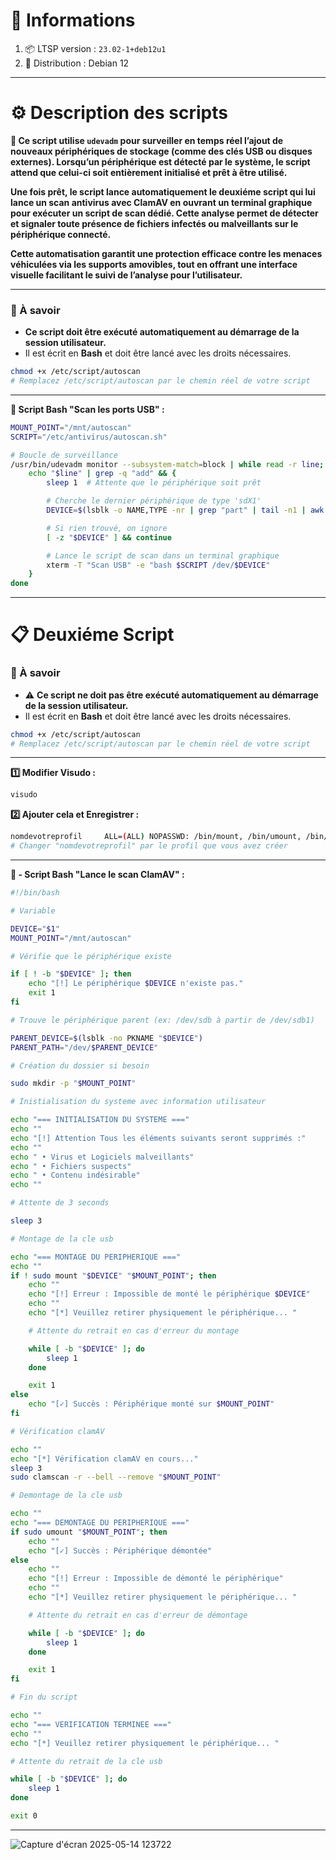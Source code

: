 # 🧾 Informations

1. 📦 LTSP version : `23.02-1+deb12u1`  
2. 🐧 Distribution : Debian 12

---

# ⚙️ Description des scripts

**📄 Ce script utilise ```udevadm``` pour surveiller en temps réel l’ajout de nouveaux périphériques de stockage (comme des clés USB ou disques externes). Lorsqu’un périphérique est détecté par le système, le script attend que celui-ci soit entièrement initialisé et prêt à être utilisé.**

**Une fois prêt, le script lance automatiquement le deuxiéme script qui lui lance un scan antivirus avec ClamAV en ouvrant un terminal graphique pour exécuter un script de scan dédié. Cette analyse permet de détecter et signaler toute présence de fichiers infectés ou malveillants sur le périphérique connecté.**

**Cette automatisation garantit une protection efficace contre les menaces véhiculées via les supports amovibles, tout en offrant une interface visuelle facilitant le suivi de l’analyse pour l’utilisateur.**

---

### 📌 À savoir

- **Ce script doit être exécuté automatiquement au démarrage de la session utilisateur.**   
- Il est écrit en **Bash** et doit être lancé avec les droits nécessaires.
```bash
chmod +x /etc/script/autoscan
# Remplacez /etc/script/autoscan par le chemin réel de votre script
```

---

**🐧 Script Bash "Scan les ports USB" :**
```bash
MOUNT_POINT="/mnt/autoscan"
SCRIPT="/etc/antivirus/autoscan.sh"

# Boucle de surveillance
/usr/bin/udevadm monitor --subsystem-match=block | while read -r line; do
    echo "$line" | grep -q "add" && {
        sleep 1  # Attente que le périphérique soit prêt

        # Cherche le dernier périphérique de type 'sdX1'
        DEVICE=$(lsblk -o NAME,TYPE -nr | grep "part" | tail -n1 | awk '{print $1}')

        # Si rien trouvé, on ignore
        [ -z "$DEVICE" ] && continue

        # Lance le script de scan dans un terminal graphique
        xterm -T "Scan USB" -e "bash $SCRIPT /dev/$DEVICE"
    }
done
```
---

# 📋 Deuxiéme Script

### 📌 À savoir

- ⚠️ **Ce script ne doit pas être exécuté automatiquement au démarrage de la session utilisateur.** 
- Il est écrit en **Bash** et doit être lancé avec les droits nécessaires.
```bash
chmod +x /etc/script/autoscan
# Remplacez /etc/script/autoscan par le chemin réel de votre script
```

---

**1️⃣ Modifier Visudo :**
```bash
visudo
```
**2️⃣ Ajouter cela et Enregistrer :**
```bash
nomdevotreprofil     ALL=(ALL) NOPASSWD: /bin/mount, /bin/umount, /bin/mkdir, /bin/chown, /bin/clamscan
# Changer "nomdevotreprofil" par le profil que vous avez créer
```
---

**🐧​ - Script Bash "Lance le scan ClamAV" :**
```bash                                                                                                                                                                                                                                                                                     
#!/bin/bash

# Variable

DEVICE="$1"
MOUNT_POINT="/mnt/autoscan"

# Vérifie que le périphérique existe

if [ ! -b "$DEVICE" ]; then
    echo "[!] Le périphérique $DEVICE n'existe pas."
    exit 1
fi

# Trouve le périphérique parent (ex: /dev/sdb à partir de /dev/sdb1)

PARENT_DEVICE=$(lsblk -no PKNAME "$DEVICE")
PARENT_PATH="/dev/$PARENT_DEVICE"

# Création du dossier si besoin

sudo mkdir -p "$MOUNT_POINT"

# Inistialisation du systeme avec information utilisateur

echo "=== INITIALISATION DU SYSTEME ==="
echo ""
echo "[!] Attention Tous les éléments suivants seront supprimés :"
echo ""
echo " • Virus et Logiciels malveillants"
echo " • Fichiers suspects"
echo " • Contenu indésirable"
echo ""

# Attente de 3 seconds

sleep 3

# Montage de la cle usb

echo "=== MONTAGE DU PERIPHERIQUE ==="
echo ""
if ! sudo mount "$DEVICE" "$MOUNT_POINT"; then
    echo ""
    echo "[!] Erreur : Impossible de monté le périphérique $DEVICE"
    echo ""
    echo "[*] Veuillez retirer physiquement le périphérique... "

    # Attente du retrait en cas d'erreur du montage

    while [ -b "$DEVICE" ]; do
        sleep 1
    done

    exit 1
else
    echo "[✓] Succès : Périphérique monté sur $MOUNT_POINT"
fi

# Vérification clamAV

echo ""
echo "[*] Vérification clamAV en cours..."
sleep 3
sudo clamscan -r --bell --remove "$MOUNT_POINT"

# Demontage de la cle usb

echo ""
echo "=== DEMONTAGE DU PERIPHERIQUE ==="
if sudo umount "$MOUNT_POINT"; then
    echo ""
    echo "[✓] Succès : Périphérique démontée"
else
    echo ""
    echo "[!] Erreur : Impossible de démonté le périphérique"
    echo ""
    echo "[*] Veuillez retirer physiquement le périphérique... "

    # Attente du retrait en cas d'erreur de démontage

    while [ -b "$DEVICE" ]; do
        sleep 1
    done

    exit 1
fi

# Fin du script

echo ""
echo "=== VERIFICATION TERMINEE ==="
echo ""
echo "[*] Veuillez retirer physiquement le périphérique... "

# Attente du retrait de la cle usb

while [ -b "$DEVICE" ]; do
    sleep 1
done

exit 0
```
------------------------------------------------------------------------------

![Capture d'écran 2025-05-14 123722](https://github.com/user-attachments/assets/7e64c044-ddb4-4168-b91c-59ba8ef67d7e)
